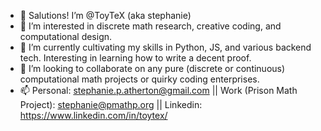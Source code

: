 - 👋 Salutions!  I’m @ToyTeX (aka stephanie)
- 👀 I’m interested in discrete math research, creative coding, and computational design.
- 🌱 I’m currently cultivating my skills in Python, JS, and various backend tech.  Interesting in learning how to write a decent proof.
- 💞️ I’m looking to collaborate on any pure (discrete or continuous) computational math projects or quirky coding enterprises.
- 📫 Personal: stephanie.p.atherton@gmail.com || Work (Prison Math Project): stephanie@pmathp.org ||  Linkedin: https://www.linkedin.com/in/toytex/
  

<!---
ToyTeX/ToyTeX is a ✨ special ✨ repository because its `README.md` (this file) appears on your GitHub profile.
You can click the Preview link to take a look at your changes.
--->
